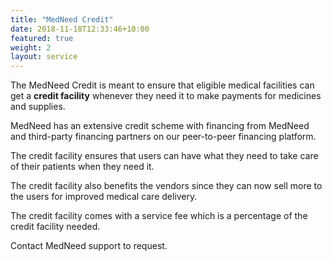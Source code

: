 ```yaml
---
title: "MedNeed Credit"
date: 2018-11-18T12:33:46+10:00
featured: true
weight: 2
layout: service
---
```


The MedNeed Credit is meant to ensure that eligible medical facilities can get a **credit facility** whenever they need it to make payments for medicines and supplies.

MedNeed has an extensive credit scheme with financing from MedNeed and third-party financing partners on our peer-to-peer financing platform.

The credit facility ensures that users can have what they need to take care of their patients when they need it.

The credit facility also benefits the vendors since they can now sell more to the users for improved medical care delivery.

The credit facility comes with a service fee which is a percentage of the credit facility needed.

Contact MedNeed support to request.

